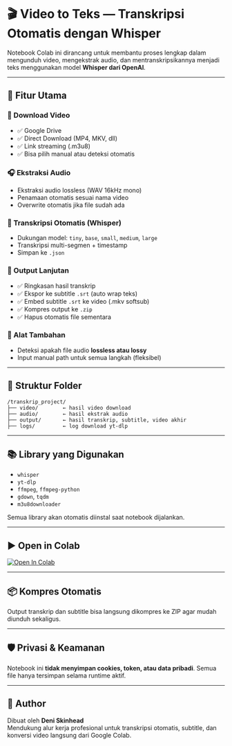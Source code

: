# 🎬 Video to Teks — Transkripsi Otomatis dengan Whisper

Notebook Colab ini dirancang untuk membantu proses lengkap dalam mengunduh video, mengekstrak audio, dan mentranskripsikannya menjadi teks menggunakan model **Whisper dari OpenAI**.

---

## 🚀 Fitur Utama

### 🧩 Download Video
- ✅ Google Drive
- ✅ Direct Download (MP4, MKV, dll)
- ✅ Link streaming (.m3u8)
- ✅ Bisa pilih manual atau deteksi otomatis

### 🎧 Ekstraksi Audio
- Ekstraksi audio lossless (WAV 16kHz mono)
- Penamaan otomatis sesuai nama video
- Overwrite otomatis jika file sudah ada

### 🧠 Transkripsi Otomatis (Whisper)
- Dukungan model: `tiny`, `base`, `small`, `medium`, `large`
- Transkripsi multi-segmen + timestamp
- Simpan ke `.json`

### 📄 Output Lanjutan
- ✅ Ringkasan hasil transkrip
- ✅ Ekspor ke subtitle `.srt` (auto wrap teks)
- ✅ Embed subtitle `.srt` ke video (.mkv softsub)
- ✅ Kompres output ke `.zip`
- ✅ Hapus otomatis file sementara

### 🧪 Alat Tambahan
- Deteksi apakah file audio **lossless atau lossy**
- Input manual path untuk semua langkah (fleksibel)

---

## 📁 Struktur Folder
```
/transkrip_project/
├── video/        ← hasil video download
├── audio/        ← hasil ekstrak audio
├── output/       ← hasil transkrip, subtitle, video akhir
├── logs/         ← log download yt-dlp
```

---

## 📚 Library yang Digunakan
- `whisper`
- `yt-dlp`
- `ffmpeg`, `ffmpeg-python`
- `gdown`, `tqdm`
- `m3u8downloader`

Semua library akan otomatis diinstal saat notebook dijalankan.

---

## ▶️ Open in Colab

[![Open In Colab](https://colab.research.google.com/assets/colab-badge.svg)](https://colab.research.google.com/github/lIlSkaSkaSkalIl/Video-to-Teks/blob/e2a3562961f8fd8ba0d444faab80b0a13c897106/Video%20to%20Teks.ipynb)

---

## 📦 Kompres Otomatis
Output transkrip dan subtitle bisa langsung dikompres ke ZIP agar mudah diunduh sekaligus.

---

## 🛡️ Privasi & Keamanan
Notebook ini **tidak menyimpan cookies, token, atau data pribadi**. Semua file hanya tersimpan selama runtime aktif.

---

## 👤 Author
Dibuat oleh **Deni Skinhead**  
Mendukung alur kerja profesional untuk transkripsi otomatis, subtitle, dan konversi video langsung dari Google Colab.
